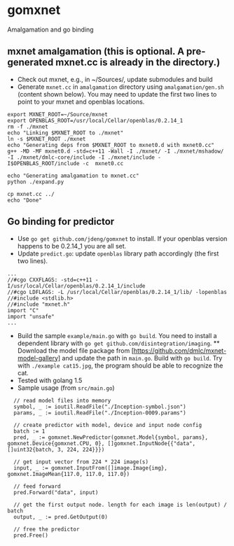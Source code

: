 # gomxnet
Amalgamation and go binding

## mxnet amalgamation (this is optional. A pre-generated mxnet.cc is already in the directory.)
 * Check out mxnet, e.g., in ~/Sources/, update submodules and build
 * Generate ```mxnet.cc``` in ```amalgamation``` directory using ```amalgamation/gen.sh``` (content shown below). You may need to update the first two lines to point to your mxnet and openblas locations.
```
export MXNET_ROOT=~/Source/mxnet
export OPENBLAS_ROOT=/usr/local/Cellar/openblas/0.2.14_1
rm -f ./mxnet
echo "Linking $MXNET_ROOT to ./mxnet"
ln -s $MXNET_ROOT ./mxnet
echo "Generating deps from $MXNET_ROOT to mxnet0.d with mxnet0.cc"
g++ -MD -MF mxnet0.d -std=c++11 -Wall -I ./mxnet/ -I ./mxnet/mshadow/ -I ./mxnet/dmlc-core/include -I ./mxnet/include -I$OPENBLAS_ROOT/include -c  mxnet0.cc

echo "Generating amalgamation to mxnet.cc"
python ./expand.py

cp mxnet.cc ../
echo "Done"
```
 
## Go binding for predictor
 * Use ```go get github.com/jdeng/gomxnet``` to install. If your openblas version happens to be 0.2.14_1 you are all set.
 * Update ```predict.go```: update ```openblas``` library path accordingly (the first two lines).
```
...
//#cgo CXXFLAGS: -std=c++11 -I/usr/local/Cellar/openblas/0.2.14_1/include
//#cgo LDFLAGS: -L /usr/local/Cellar/openblas/0.2.14_1/lib/ -lopenblas
//#include <stdlib.h>
//#include "mxnet.h"
import "C"
import "unsafe"
...
```
 * Build the sample ```example/main.go``` with ```go build```. You need to install a dependent library with ```go get github.com/disintegration/imaging```.
 ** Download the model file package from [https://github.com/dmlc/mxnet-model-gallery] and update the path in ```main.go```. Build with ```go build```. Try with ```./example cat15.jpg```, the program should be able to recognize the cat.
 * Tested with golang 1.5
 * Sample usage (from ```src/main.go```)
```
  // read model files into memory
  symbol, _ := ioutil.ReadFile("./Inception-symbol.json")
  params, _ := ioutil.ReadFile("./Inception-0009.params")
  
  // create predictor with model, device and input node config
  batch := 1
  pred, _ := gomxnet.NewPredictor(gomxnet.Model{symbol, params}, gomxnet.Device{gomxnet.CPU, 0}, []gomxnet.InputNode{{"data", []uint32{batch, 3, 224, 224}}})

  // get input vector from 224 * 224 image(s)
  input, _ := gomxnet.InputFrom([]image.Image{img}, gomxnet.ImageMean{117.0, 117.0, 117.0})
  
  // feed forward
  pred.Forward("data", input)
  
  // get the first output node. length for each image is len(output) / batch
  output, _ := pred.GetOutput(0)
  
  // free the predictor
  pred.Free()

```

